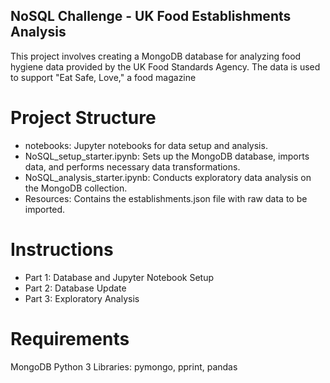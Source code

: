 ## NoSQL Challenge - UK Food Establishments Analysis

This project involves creating a MongoDB database for analyzing food hygiene data provided by the UK Food Standards Agency. The data is used to support "Eat Safe, Love," a food magazine

# Project Structure
- notebooks: Jupyter notebooks for data setup and analysis.
- NoSQL_setup_starter.ipynb: Sets up the MongoDB database, imports data, and performs necessary data transformations.
- NoSQL_analysis_starter.ipynb: Conducts exploratory data analysis on the MongoDB collection.
- Resources: Contains the establishments.json file with raw data to be imported.
  
# Instructions

- Part 1: Database and Jupyter Notebook Setup
- Part 2: Database Update 
- Part 3: Exploratory Analysis

# Requirements
MongoDB
Python 3
Libraries: pymongo, pprint, pandas
